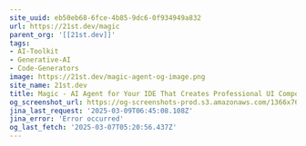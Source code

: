 ```yaml
---
site_uuid: eb50eb68-6fce-4b85-9dc6-0f934949a832
url: https://21st.dev/magic
parent_org: '[[21st.dev]]'
tags:
- AI-Toolkit
- Generative-AI
- Code-Generators
image: https://21st.dev/magic-agent-og-image.png
site_name: 21st.dev
title: Magic - AI Agent for Your IDE That Creates Professional UI Components | 21st.dev
og_screenshot_url: https://og-screenshots-prod.s3.amazonaws.com/1366x768/80/false/d91e4feb614da04bd15c16235e51ff0f3ea99c4f776adc19f78263ac7ed4a898.jpeg
jina_last_request: '2025-03-09T06:45:08.108Z'
jina_error: 'Error occurred'
og_last_fetch: '2025-03-07T05:20:56.437Z'
---
```


